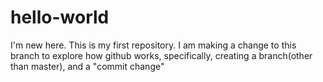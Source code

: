 # hello-world
I'm new here. This is my first repository.
I am making a change to this branch to explore how github works, specifically, creating a branch(other than master), and a "commit change"
